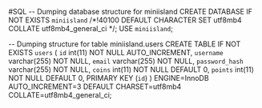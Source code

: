 #SQL
-- Dumping database structure for miniisland
CREATE DATABASE IF NOT EXISTS `miniisland` /*!40100 DEFAULT CHARACTER SET utf8mb4 COLLATE utf8mb4_general_ci */;
USE `miniisland`;

-- Dumping structure for table miniisland.users
CREATE TABLE IF NOT EXISTS `users` (
  `id` int(11) NOT NULL AUTO_INCREMENT,
  `username` varchar(255) NOT NULL,
  `email` varchar(255) NOT NULL,
  `password_hash` varchar(255) NOT NULL,
  `coins` int(11) NOT NULL DEFAULT 0,
  `points` int(11) NOT NULL DEFAULT 0,
  PRIMARY KEY (`id`)
) ENGINE=InnoDB AUTO_INCREMENT=3 DEFAULT CHARSET=utf8mb4 COLLATE=utf8mb4_general_ci;
